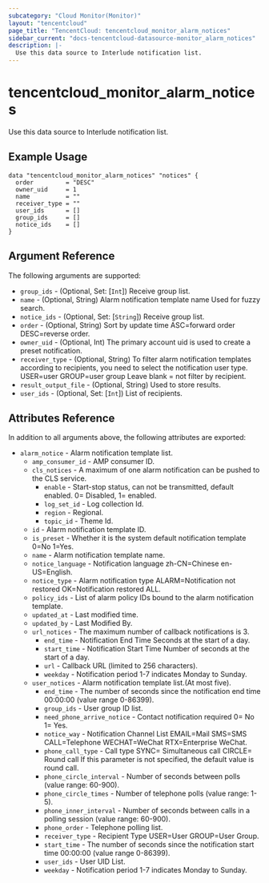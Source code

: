 ```yaml
---
subcategory: "Cloud Monitor(Monitor)"
layout: "tencentcloud"
page_title: "TencentCloud: tencentcloud_monitor_alarm_notices"
sidebar_current: "docs-tencentcloud-datasource-monitor_alarm_notices"
description: |-
  Use this data source to Interlude notification list.
---
```


# tencentcloud_monitor_alarm_notices

Use this data source to Interlude notification list.

## Example Usage

```hcl
data "tencentcloud_monitor_alarm_notices" "notices" {
  order         = "DESC"
  owner_uid     = 1
  name          = ""
  receiver_type = ""
  user_ids      = []
  group_ids     = []
  notice_ids    = []
}
```

## Argument Reference

The following arguments are supported:

* `group_ids` - (Optional, Set: [`Int`]) Receive group list.
* `name` - (Optional, String) Alarm notification template name Used for fuzzy search.
* `notice_ids` - (Optional, Set: [`String`]) Receive group list.
* `order` - (Optional, String) Sort by update time ASC=forward order DESC=reverse order.
* `owner_uid` - (Optional, Int) The primary account uid is used to create a preset notification.
* `receiver_type` - (Optional, String) To filter alarm notification templates according to recipients, you need to select the notification user type. USER=user GROUP=user group Leave blank = not filter by recipient.
* `result_output_file` - (Optional, String) Used to store results.
* `user_ids` - (Optional, Set: [`Int`]) List of recipients.

## Attributes Reference

In addition to all arguments above, the following attributes are exported:

* `alarm_notice` - Alarm notification template list.
  * `amp_consumer_id` - AMP consumer ID.
  * `cls_notices` - A maximum of one alarm notification can be pushed to the CLS service.
    * `enable` - Start-stop status, can not be transmitted, default enabled. 0= Disabled, 1= enabled.
    * `log_set_id` - Log collection Id.
    * `region` - Regional.
    * `topic_id` - Theme Id.
  * `id` - Alarm notification template ID.
  * `is_preset` - Whether it is the system default notification template 0=No 1=Yes.
  * `name` - Alarm notification template name.
  * `notice_language` - Notification language zh-CN=Chinese en-US=English.
  * `notice_type` - Alarm notification type ALARM=Notification not restored OK=Notification restored ALL.
  * `policy_ids` - List of alarm policy IDs bound to the alarm notification template.
  * `updated_at` - Last modified time.
  * `updated_by` - Last Modified By.
  * `url_notices` - The maximum number of callback notifications is 3.
    * `end_time` - Notification End Time Seconds at the start of a day.
    * `start_time` - Notification Start Time Number of seconds at the start of a day.
    * `url` - Callback URL (limited to 256 characters).
    * `weekday` - Notification period 1-7 indicates Monday to Sunday.
  * `user_notices` - Alarm notification template list.(At most five).
    * `end_time` - The number of seconds since the notification end time 00:00:00 (value range 0-86399).
    * `group_ids` - User group ID list.
    * `need_phone_arrive_notice` - Contact notification required 0= No 1= Yes.
    * `notice_way` - Notification Channel List EMAIL=Mail SMS=SMS CALL=Telephone WECHAT=WeChat RTX=Enterprise WeChat.
    * `phone_call_type` - Call type SYNC= Simultaneous call CIRCLE= Round call If this parameter is not specified, the default value is round call.
    * `phone_circle_interval` - Number of seconds between polls (value range: 60-900).
    * `phone_circle_times` - Number of telephone polls (value range: 1-5).
    * `phone_inner_interval` - Number of seconds between calls in a polling session (value range: 60-900).
    * `phone_order` - Telephone polling list.
    * `receiver_type` - Recipient Type USER=User GROUP=User Group.
    * `start_time` - The number of seconds since the notification start time 00:00:00 (value range 0-86399).
    * `user_ids` - User UID List.
    * `weekday` - Notification period 1-7 indicates Monday to Sunday.



